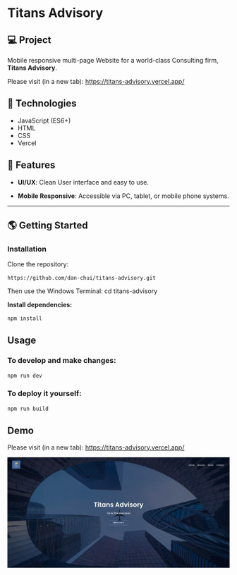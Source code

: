 # Titans Advisory

## 💻 Project
Mobile responsive multi-page Website for a world-class Consulting firm, **Titans Advisory**.

Please visit (in a new tab): https://titans-advisory.vercel.app/

## 🚀 Technologies

- JavaScript (ES6+)
- HTML
- CSS
- Vercel

## 💫 Features

- **UI/UX**: Clean User interface and easy to use.

- **Mobile Responsive**: Accessible via PC, tablet, or mobile phone systems.

---

## 🌎 Getting Started

### Installation

Clone the repository:

```
https://github.com/dan-chui/titans-advisory.git
```

Then use the Windows Terminal: cd titans-advisory


**Install dependencies:**

```
npm install
```

## Usage
### To develop and make changes:

```
npm run dev
```

### To deploy it yourself:

```
npm run build
```

## Demo

Please visit (in a new tab): https://titans-advisory.vercel.app/

![](/assets/screenshot.webp)
